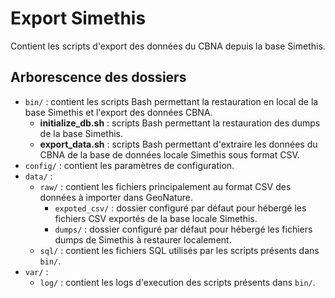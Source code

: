# Export Simethis

Contient les scripts d'export des données du CBNA depuis la base Simethis.

## Arborescence des dossiers
- `bin/` : contient les scripts Bash permettant la restauration en local de la base Simethis et l'export des données CBNA.
  - **initialize_db.sh** : scripts Bash permettant la restauration des dumps de la base Simethis.
  - **export_data.sh** : scripts Bash permettant d'extraire les données du CBNA de la base de données locale Simethis sous format CSV.
- `config/` : contient les paramètres de configuration.
- `data/` :
  - `raw/` : contient les fichiers principalement au format CSV des données à importer dans GeoNature.
    - `expoted_csv/` : dossier configuré par défaut pour hébergé les fichiers CSV exportés de la base locale Simethis.
    - `dumps/` :  dossier configuré par défaut pour hébergé les fichiers dumps de Simethis à restaurer localement.
  - `sql/` : contient les fichiers SQL utilisés par les scripts présents dans `bin/`.
- `var/` :
  - `log/` : contient les logs d'execution des scripts présents dans `bin/`.

